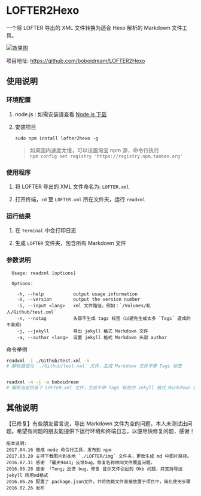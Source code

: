 # LOFTER2Hexo
一个将 LOFTER 导出的 XML 文件转换为适合 Hexo 解析的 Markdown 文件工具。

![效果图](http://7xsmek.com1.z0.glb.clouddn.com/2017-04-16.gif)

项目地址: https://github.com/boboidream/LOFTER2Hexo

## 使用说明

### 环境配置
1. node.js : 如需安装请查看 [Node.js 下载](https://nodejs.org/en/download/)

2. 安装项目

    ```
    sudo npm install lofter2hexo -g
    ```

    > 如果国内速度太慢，可以设置淘宝 npm 源，命令行执行  
    > `npm config set registry 'https://registry.npm.taobao.org'`

### 使用程序

1. 将 LOFTER 导出的 XML 文件命名为: `LOFTER.xml`

2. 打开终端，`cd` 至 `LOFTER.xml` 所在文件夹，运行 `readxml`

### 运行结果

1. 在 `Terminal` 中会打印日志

2. 生成 `LOFTER` 文件夹，包含所有 Markdown 文件

### 参数说明
```
  Usage: readxml [options]

  Options:

    -h, --help           output usage information
    -V, --version        output the version number
    -i, --input <lang>   xml 文件路径，例如：`/Volumes/私人/Github/test.xml`
    -n, --notag          头部不生成 tags 标签（以避免生成太多 `Tags` 造成的不美观）
    -j, --jekyll         导出 jekyll 格式 Markdown 文件
    -a, --author <lang>  设置 jekyll 格式 Markdown 头部 author
```

命令举例
```bash
readxml -i ./Github/test.xml -n 
# 解析路径为 `./Github/test.xml` 文件，生成 Markdown 文件不带 Tags 标签


readxml -n -j -a boboidream 
# 解析当前目录下 LOFTER.xml 文件，生成不带 Tags 标签的 Jekyll 格式 Markdown 文件，头部 author: boboidream
```

## 其他说明
【已修复】有些朋友留言说，导出 Markdown 文件为空的问题，本人未测试出问题。希望有问题的朋友能提供下运行环境和终端日志，以便尽快修复问题，感谢！


```
版本说明:
2017.04.16 做成 node 命令行工具，发布到 npm
2017.03.20 支持下载图片到本地 `./LOFTER/img` 文件夹，更改生成 md 中图片路径。
2016.07.31 感谢 「屠夫9441」反馈bug，修复名称相同文件覆盖问题。
2016.06.28 感谢 「Teng」反馈 bug，修复 音乐文件引起的 Okb 问题，并支持导出 jekyll 所用md格式
2016.06.26 配置了 package.json文件，并将依赖文件直接放置于项目中，简化使用步骤
2016.02.26 发布
```
